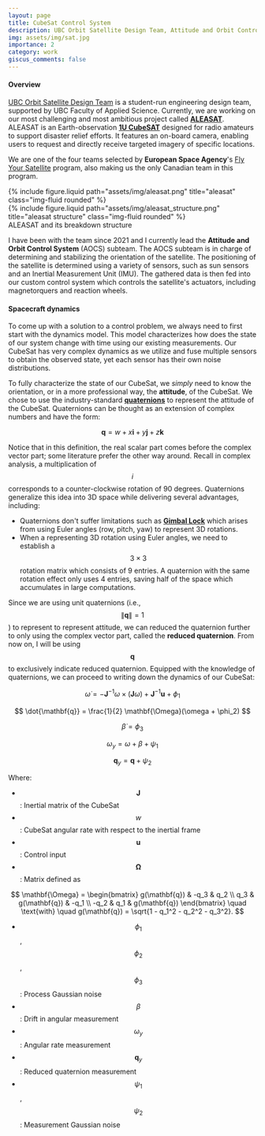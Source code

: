 ```yaml
---
layout: page
title: CubeSat Control System
description: UBC Orbit Satellite Design Team, Attitude and Orbit Control System subteam
img: assets/img/sat.jpg
importance: 2
category: work
giscus_comments: false
---
```


#### Overview
[UBC Orbit Satellite Design Team](https://www.ubcorbit.com) is a student-run engineering design team, supported by UBC Faculty of Applied Science. Currently, we are working on our most challenging and most ambitious project called **[ALEASAT](https://www.esa.int/Education/CubeSats_-_Fly_Your_Satellite/Meet_the_team_Aleasat)**. ALEASAT is an Earth-observation **[1U CubeSAT](https://www.nasa.gov/what-are-smallsats-and-cubesats/)** designed for radio amateurs to support disaster relief efforts. It features an on-board camera, enabling users to request and directly receive targeted imagery of specific locations.

We are one of the four teams selected by **European Space Agency**'s [Fly Your Satellite](https://www.esa.int/Education/CubeSats_-_Fly_Your_Satellite) program, also making us the only Canadian team in this program.

<div class="row justify-content-sm-center">
    <div class="col-sm-8 mt-3 mt-md-0">
        {% include figure.liquid path="assets/img/aleasat.png" title="aleasat" class="img-fluid rounded" %}
    </div>
    <div class="col-sm-4 mt-3 mt-md-0">
        {% include figure.liquid path="assets/img/aleasat_structure.png" title="aleasat structure" class="img-fluid rounded" %}
    </div>
</div>
<div class="caption">
    ALEASAT and its breakdown structure
</div>

I have been with the team since 2021 and I currently lead the **Attitude and Orbit Control System** (AOCS) subteam. The AOCS subteam is in charge of determining and stabilizing the orientation of the satellite. The positioning of the satellite is determined using a variety of sensors, such as sun sensors and an Inertial Measurement Unit (IMU). The gathered data is then fed into our custom control system which controls the satellite's actuators, including magnetorquers and reaction wheels.

#### Spacecraft dynamics
To come up with a solution to a control problem, we always need to first start with the dynamics model. This model characterizes how does the state of our system change with time using our existing measurements. Our CubeSat has very complex dynamics as we utilize and fuse multiple sensors to obtain the observed state, yet each sensor has their own noise distributions.

To fully characterize the state of our CubeSat, we _simply_ need to know the orientation, or in a more professional way, the **attitude**, of the CubeSat. We chose to use the industry-standard **[quaternions](https://en.wikipedia.org/wiki/Quaternions_and_spatial_rotation)** to represent the attitude of the CubeSat. Quaternions can be thought as an extension of complex numbers and have the form:

$$
\mathbf{q} = w + x\mathbf{i} + y\mathbf{j} + z\mathbf{k}
$$

Notice that in this definition, the real scalar part comes before the complex vector part; some literature prefer the other way around. Recall in complex analysis, a multiplication of $$i$$ corresponds to a counter-clockwise rotation of 90 degrees. Quaternions generalize this idea into 3D space while delivering several advantages, including:
- Quaternions don't suffer limitations such as **[Gimbal Lock](https://en.wikipedia.org/wiki/Gimbal_lock)** which arises from using Euler angles (row, pitch, yaw) to represent 3D rotations.
- When a representing 3D rotation using Euler angles, we need to establish a $$3 \times 3$$ rotation matrix which consists of 9 entries. A quaternion with the same rotation effect only uses 4 entries, saving half of the space which accumulates in large computations.

Since we are using unit quaternions (i.e., $$\|\mathbf{q}\| = 1$$) to represent to represent attitude, we can reduced the quaternion further to only using the complex vector part, called the **reduced quaternion**. From now on, I will be using $$\mathbf{q}$$ to exclusively indicate reduced quaternion. Equipped with the knowledge of quaternions, we can proceed to writing down the dynamics of our CubeSat:

$$
\dot{\omega} = -\mathbf{J}^{-1} \omega \times (\mathbf{J} \omega) + \mathbf{J}^{-1} \mathbf{u} + \phi_1
$$

$$
\dot{\mathbf{q}} = \frac{1}{2} \mathbf{\Omega}(\omega + \phi_2)
$$

$$
\dot{\beta} = \phi_3
$$

$$
\omega_y = \omega + \beta + \psi_1
$$

$$
\mathbf{q}_y = \mathbf{q} + \psi_2
$$

Where:
- $$\mathbf{J}$$: Inertial matrix of the CubeSat
- $$w$$: CubeSat angular rate with respect to the inertial frame  
- $$\mathbf{u}$$: Control input
- $$\mathbf{\Omega}$$: Matrix defined as

$$
\mathbf{\Omega} =
\begin{bmatrix}
g(\mathbf{q}) & -q_3 & q_2 \\
q_3 & g(\mathbf{q}) & -q_1 \\
-q_2 & q_1 & g(\mathbf{q})
\end{bmatrix}
\quad \text{with} \quad g(\mathbf{q}) = \sqrt{1 - q_1^2 - q_2^2 - q_3^2}.
$$
  
- $$\phi_1$$, $$\phi_2$$, $$\phi_3$$: Process Gaussian noise
- $$\beta$$: Drift in angular measurement
- $$\omega_y$$: Angular rate measurement
- $$\mathbf{q}_y$$: Reduced quaternion measurement
- $$\psi_1$$, $$\psi_2$$: Measurement Gaussian noise
